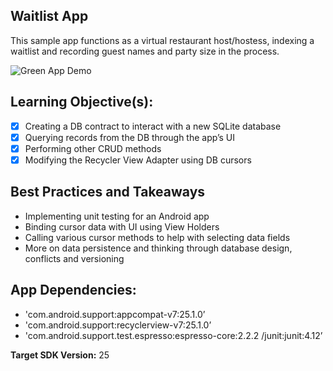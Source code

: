 ## Waitlist App
This sample app functions as a virtual restaurant host/hostess, indexing a waitlist and recording guest names and party size in the process.  

![Green App Demo](https://user-images.githubusercontent.com/7875284/38591485-f12be14e-3d04-11e8-8487-cd2625b861d9.gif)

## Learning Objective(s):

- [x] Creating a DB contract to interact with a new SQLite database
- [x] Querying records from the DB through the app’s UI 
- [x] Performing other CRUD methods
- [x] Modifying the Recycler View Adapter using DB cursors

## Best Practices and Takeaways 

-	Implementing unit testing for an Android app 
-	Binding cursor data with UI using View Holders
-	Calling various cursor methods to help with selecting data fields  
-	More on data persistence and thinking through database design, conflicts and versioning

## App Dependencies: 
-	'com.android.support:appcompat-v7:25.1.0’
-	'com.android.support:recyclerview-v7:25.1.0’
-	'com.android.support.test.espresso:espresso-core:2.2.2 /junit:junit:4.12’

**Target SDK Version:** 25
